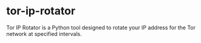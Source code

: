# tor-ip-rotator
Tor IP Rotator is a Python tool designed to rotate your IP address for the Tor network at specified intervals.
